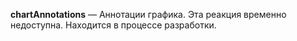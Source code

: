 
**chartAnnotations** — Аннотации графика. Эта реакция временно недоступна. Находится в процессе разработки.



